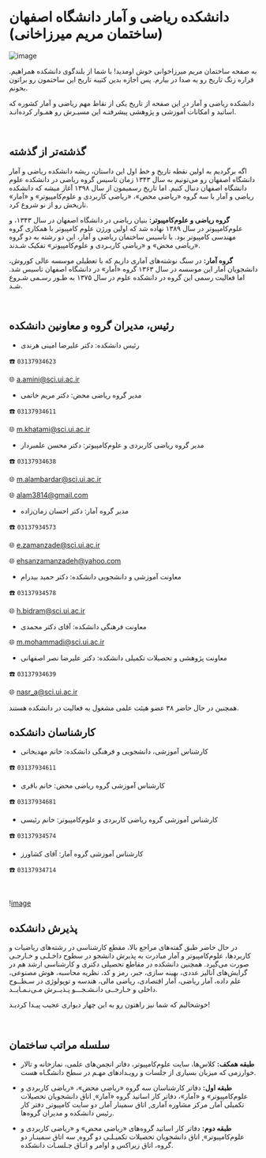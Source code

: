 # دانشکده ریاضی و آمار دانشگاه اصفهان (ساختمان مریم میرزاخانی)


![image]()


به صفحه ساختمان مریم میرزاخوانی خوش اومدید! با شما از بلندگوی دانشکده همراهیم. قراره زنگ تاریخ رو به صدا در بیارم. پس اجازه بدین کتیبه تاریخ این ساختمون رو براتون بخونم.


دانشکده ریاضی و آمار در این صفحه از تاریخ یکی از نقاط مهم ریاضی و آمار کشوره که اساتید و امکانات آموزشی و پژوهشی پیشرفتـه این مسیـرش رو همـوار کرده‌انـد.


‌


## گذشته‌تر از گذشته


اگه برگردیم به اولین نقطه تاریخ و خط اول این داستان، ریشه دانشکده ریاضی و آمار دانشگاه اصفهان رو می‌تونیم به سال ۱۳۴۳ زمان تاسیس گروه ریاضی در دانشکده علوم دانشگاه اصفهان دنبال کنیم. اما تاریخ رسمیمون از سال ۱۳۹۸ آغاز میشه که دانشکده ریاضی و آمار با سه گروه «ریاضی محض»، «ریاضی کاربردی و علوم‌کامپیوتر» و «آمار» تاریخش رو از نو شروع کرد.


**گروه ریاضی و علوم‌کامپبوتر:** بنیان ریاضی در دانشگاه اصفهان در سال ۱۳۴۳، و علوم‌کامپیوتر در سال ۱۳۸۹ نهاده شد که اولین ورژن علوم کامپیوتر با همکاری گروه مهندسی کامپیوتر بود. با تاسیس ساختمان ریاضی و آمار، این دو رشته به دو گروه «ریاضی محض» و «ریاضی کاربـردی و علوم‌کامپیوتر» تفکیک شـدند. 


**گروه آمار:** در سنگ نوشته‌های آماری داریم که با تعطیلی موسسه عالی کوروش، دانشجویان آمار این موسسه در سال ۱۳۶۳ گروه «آمار» در دانشگاه اصفهان تاسیس شد. اما فعالیت رسمی این گروه در دانشکده علوم در سال ۱۳۷۵ به طـور رسـمی شـروع شـد.


‌


## رئیس، مدیران گروه و معاونین دانشکده


- رئیس دانشکده: دکتر علیرضا امینی هرندی
  

☎️ `03137934623`
  
  
🌐 a.amini@sci.ui.ac.ir
  
  
- مدیر گروه ریاضی محض: دکتر مریم خاتمی
  
  
☎️ `03137934611`


🌐 m.khatami@sci.ui.ac.ir
  
  
- مدیر گروه ریاضی کاربردی و علوم‌کامپیوتر: دکتر محسن علمبردار
  
  
☎️ `03137934638`
  
  
🌐 m.alambardar@sci.ui.ac.ir


🌐 alam3814@gmail.com
  
  
- مدیر گروه آمار: دکتر احسان زمان‌زاده 
  
  
☎️ `03137934573`
  
  
🌐 e.zamanzade@sci.ui.ac.ir


🌐 ehsanzamanzadeh@yahoo.com
  
  
- معاونت آموزشی و دانشجویی دانشکده: دکتر حمید بیدرام
  
  
☎️ `03137934578`


🌐 h.bidram@sci.ui.ac.ir


- معاونت فرهنگی دانشکده: آقای دکتر محمدی
  
  
🌐 m.mohammadi@sci.ui.ac.ir


- معاونت پژوهشی و تحصیلات تکمیلی دانشکده: دکتر علیرضا نصر اصفهانی
  
  
☎️ `03137934639`


🌐 nasr_a@sci.ui.ac.ir


همچنین در حال حاضر ۳۸ عضو هیئت علمی مشغول به فعالیت در دانشکده هستند. 


## کارشناسان دانشکده


- کارشناس آموزشی، دانشجویی و فرهنگی دانشکده: خانم مهدیخانی
  
  
☎️ `03137934611` 


- کارشناس آموزشی گروه ریاضی محض: خانم باقری 
  
  
☎️ `03137934681`


- کارشناس آموزشی گروه ریاضی کاربردی و علوم‌کامپیوتر: خانم رئیسی 
  
  
☎️ `03137934574`


  - کارشناس آموزشی گروه آمار: آقای کشاورز


☎️ `03137934714`


‌


!‌[image]()
  
  
## پذیرش دانشکده


در حال حاضر طبق گفته‌های مراجع بالا، مقطع کارشناسی در رشته‌‌های ریاضیات و کاربردها، علوم‌کامپیوتر و آمار مبادرت به پذیرش دانشجو در سطوح داخـلـی و خـارجـی صورت می‌گیرد. 
همچنین دانشکده در مقاطع تحصیلی دکتری و کارشناسی ارشد هم در گرایش‌های آنالیز عددی، بهینه سازی، جبر، رمز و کد، نظریه محاسبه، هوش مصنوعی، علم داده، آمار ریاضی، آمار اقتصادی، ریاضی مالی، هندسه و توپولوژی در سـطــوح داخلی و خـارجــی دانـشـجـــو پـذیــرش مـی‌نـمـایــد.


خوشحالیم که شما نیز راهتون رو به این چهار دیواری عجیب پیـدا کردیـد! 


‌


## سلسله مراتب ساختمان


- **طبقه همکف:** کلاس‌ها، سایت علوم‌کامپیوتر، دفاتر انجمن‌های علمی، نمازخانه و تالار خوارزمی که میزبان بسیاری از جلسات و رویـدادهای مهـم در سطح دانشگـاه هست.
  
  
- **طبقه اول:** دفاتر کارشناسان سه گروه «ریاضی محض»، «ریاضی کاربردی و علوم‌کامپیوتر» و «آمار»، دفاتر کار اساتید گروه «آمار»˛ اتاق دانشجویان تحصیلات تکمیلی آمار˛ مرکز مشاوره آماری˛ اتاق سمینار آمار˛ دو سایت کامپیوتر˛ دفتر کار رئیس دانشکده و مدیران گروه‌‌ها.
  
  
- **طبقه دوم:** دفاتر کار اساتید گروه‌های «ریاضی محض» و «ریاضی کاربردی و علوم‌کامپیوتر»˛ اتاق دانشجویان تحصیلات تکمیـلـی دو گروه˛ سه اتاق سمینـار دو گروه، اتاق زیراکس و اوامر و اتـاق جـلسـات دانشکده.

